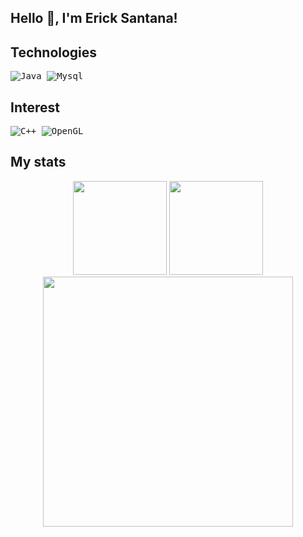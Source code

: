 ## Hello 👋, I'm Erick Santana!

## Technologies

<kbd> ![Java](https://img.shields.io/badge/java-%23ED8B00.svg?style=for-the-badge&logo=openjdk&logoColor=white) </kbd>
<kbd> ![Mysql](https://img.shields.io/badge/MySQL-%23007ACC?style=for-the-badge&logo=mysql&logoColor=black) </kbd>

## Interest

<kbd> ![C++](https://img.shields.io/badge/c++-%2300599C.svg?style=for-the-badge&logo=c%2B%2B&logoColor=white) </kbd>
<kbd> ![OpenGL](https://img.shields.io/badge/OpenGL-%23FFFFFF.svg?style=for-the-badge&logo=opengl) </kbd>

## My stats

<div align="center">
<img height="150em" src="https://github-readme-stats.vercel.app/api/top-langs/?username=classdeveloper&exclude_repo=KNN-Image-Classification&show_icons=true&hide_border=true&layout=compact&langs_count=8&theme=tokyonight"/>	
<img height="150em" src="https://github-readme-stats.vercel.app/api?username=classdeveloper&show_icons=true&hide_border=true&count_private=true&include_all_commits=true&theme=tokyonight" />
<img width="400" src="https://github-readme-streak-stats.herokuapp.com?user=classdeveloper&theme=tokyonight&hide_border=true" />
</div>
